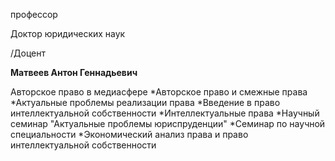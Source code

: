 профессор

Доктор юридических наук

/Доцент

**Матвеев Антон Геннадьевич**

Авторское право в медиасфере
	*Авторское право и смежные права
	*Актуальные проблемы реализации права
	*Введение в право интеллектуальной собственности
	*Интеллектуальные права
	*Научный семинар "Актуальные проблемы юриспруденции"
	*Семинар по научной специальности
	*Экономический анализ права и право интеллектуальной собственности